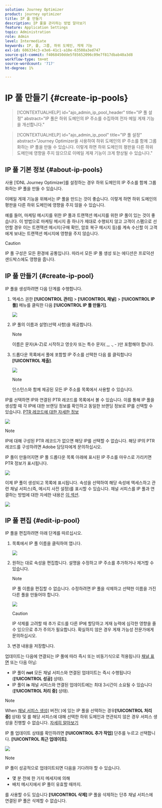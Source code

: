```yaml
---
solution: Journey Optimizer
product: journey optimizer
title: IP 풀 만들기
description: IP 풀을 관리하는 방법 알아보기
feature: Application Settings
topic: Administration
role: Admin
level: Intermediate
keywords: IP, 풀, 그룹, 하위 도메인, 게재 기능
exl-id: 606334c3-e3e6-41c1-a10e-63508a3ed747
source-git-commit: f4068450dde5f85652096c09e7f817dbab40a3d8
workflow-type: tm+mt
source-wordcount: '717'
ht-degree: 1%

---
```


# IP 풀 만들기 {#create-ip-pools}

>[!CONTEXTUALHELP]
>id="ajo_admin_ip_pool_header"
>title="IP 풀 설정"
>abstract="IP 풀은 하위 도메인의 IP 주소를 수집하여 전자 메일 게재 기능을 개선합니다."

>[!CONTEXTUALHELP]
>id="ajo_admin_ip_pool"
>title="IP 풀 설정"
>abstract="Journey Optimizer을 사용하여 하위 도메인의 IP 주소를 함께 그룹화하는 IP 풀을 만들 수 있습니다. 이렇게 하면 하위 도메인의 평판을 다른 하위 도메인에 영향을 주지 않으므로 이메일 게재 기능이 크게 향상될 수 있습니다."

## IP 풀 기본 정보 {#about-ip-pools}

사용 [!DNL Journey Optimizer]를 설정하는 경우 하위 도메인의 IP 주소를 함께 그룹화하는 IP 풀을 만들 수 있습니다.

이메일 게재 기능을 위해서는 IP 풀을 만드는 것이 좋습니다. 이렇게 하면 하위 도메인의 평판을 다른 하위 도메인에 영향을 주지 않을 수 있습니다.

예를 들어, 마케팅 메시지를 위한 IP 풀과 트랜잭션 메시지를 위한 IP 풀이 있는 것이 좋습니다. 이 방법으로 마케팅 메시지 중 하나가 제대로 수행되지 않고 고객이 스팸으로 선언할 경우 이는 트랜잭션 메시지(구매 확인, 암호 복구 메시지 등)를 계속 수신할 이 고객에게 보내는 트랜잭션 메시지에 영향을 주지 않습니다.

>[!CAUTION]
>
>IP 풀 구성은 모든 환경에 공통입니다. 따라서 모든 IP 풀 생성 또는 에디션은 프로덕션 샌드박스에도 영향을 줍니다.

## IP 풀 만들기 {#create-ip-pool}

IP 풀을 생성하려면 다음 단계를 수행합니다.

1. 액세스 권한 **[!UICONTROL 관리]** > **[!UICONTROL 채널]** > **[!UICONTROL IP 풀]** 메뉴를 클릭한 다음 **[!UICONTROL IP 풀 만들기]**.

   ![](assets/ip-pool-create.png)

1. IP 풀의 이름과 설명(선택 사항)을 제공합니다.

   >[!NOTE]
   >
   >이름은 문자(A-Z)로 시작하고 영숫자 또는 특수 문자( _, ., - )만 포함해야 합니다.

1. 드롭다운 목록에서 풀에 포함할 IP 주소를 선택한 다음 를 클릭합니다 **[!UICONTROL 제출]**.

   ![](assets/ip-pool-config.png)

   >[!NOTE]
   >
   >인스턴스와 함께 제공된 모든 IP 주소를 목록에서 사용할 수 있습니다.

IP를 선택하면 IP와 연결된 PTR 레코드를 목록에서 볼 수 있습니다. 이를 통해 IP 풀을 생성할 때 각 IP에 대한 브랜딩 정보를 확인하고 동일한 브랜딩 정보로 IP를 선택할 수 있습니다. [PTR 레코드에 대한 자세한 정보](ptr-records.md)

![](assets/ip-pool-ptr-record.png)

>[!NOTE]
>
>IP에 대해 구성된 PTR 레코드가 없으면 해당 IP를 선택할 수 없습니다. 해당 IP의 PTR 레코드를 구성하려면 Adobe 담당자에게 문의하십시오.

IP 풀이 만들어지면 IP 풀 드롭다운 목록 아래에 표시된 IP 주소를 마우스로 가리키면 PTR 정보가 표시됩니다.

![](assets/ip-pool-ptr-record-tooltip.png)

이제 IP 풀이 생성되고 목록에 표시됩니다. 속성을 선택하여 해당 속성에 액세스하고 관련 채널 서피스(즉, 메시지 사전 설정)를 표시할 수 있습니다. 채널 서피스를 IP 풀과 연결하는 방법에 대한 자세한 내용은 [이 섹션](channel-surfaces.md).

![](assets/ip-pool-created.png)

## IP 풀 편집 {#edit-ip-pool}

IP 풀을 편집하려면 아래 단계를 따르십시오.

1. 목록에서 IP 풀 이름을 클릭하여 엽니다.

   ![](assets/ip-pool-list.png)

1. 원하는 대로 속성을 편집합니다. 설명을 수정하고 IP 주소를 추가하거나 제거할 수 있습니다.

   >[!NOTE]
   >
   >IP 풀 이름을 편집할 수 없습니다. 수정하려면 IP 풀을 삭제하고 선택한 이름을 가진 다른 풀을 만들어야 합니다.

   ![](assets/ip-pool-edit.png)

   >[!CAUTION]
   >
   >IP 삭제를 고려할 때 추가 로드를 다른 IP에 할당하고 게재 능력에 심각한 영향을 줄 수 있으므로 추가 주의가 필요합니다. 확실하지 않은 경우 게재 가능성 전문가에게 문의하십시오.

1. 변경 내용을 저장합니다.

업데이트는 다음에 연결되는 IP 풀에 따라 즉시 또는 비동기식으로 적용됩니다 [채널 표면](channel-surfaces.md) 또는 다음 아님:

* IP 풀이 **not** 모든 채널 서피스와 연결된 업데이트는 즉시 수행됩니다(**[!UICONTROL 성공]** 상태).
* IP 풀이 **is** 채널 서피스와 연결된 업데이트에는 최대 3시간이 소요될 수 있습니다(**[!UICONTROL 처리 중]** 상태).

>[!NOTE]
>
>When [채널 서피스 생성](channel-surfaces.md#create-channel-surface)( 버전( )에 있는 IP 풀을 선택하는 경우&#x200B;**[!UICONTROL 처리 중]** 상태) 및 를 해당 서피스에 대해 선택한 하위 도메인과 연관되지 않은 경우 서피스 생성을 진행할 수 없습니다. [자세히 알아보기](channel-surfaces.md#subdomains-and-ip-pools)

IP 풀 업데이트 상태를 확인하려면 **[!UICONTROL 추가 작업]** 단추를 누르고 선택합니다. **[!UICONTROL 최근 업데이트]**.

![](assets/ip-pool-recent-update.png)

>[!NOTE]
>
>IP 풀이 성공적으로 업데이트되면 다음을 기다려야 할 수 있습니다.
>* 몇 분 전에 한 가지 메세지에 의해
>* 배치 메시지에서 IP 풀이 유효할 때까지.


를 사용할 수도 있습니다 **[!UICONTROL 삭제]** IP 풀을 삭제하는 단추 채널 서피스에 연결된 IP 풀은 삭제할 수 없습니다.

